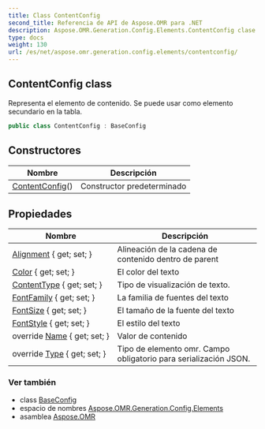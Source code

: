 ```yaml
---
title: Class ContentConfig
second_title: Referencia de API de Aspose.OMR para .NET
description: Aspose.OMR.Generation.Config.Elements.ContentConfig clase. Representa el elemento de contenido. Se puede usar como elemento secundario en la tabla.
type: docs
weight: 130
url: /es/net/aspose.omr.generation.config.elements/contentconfig/
---
```

## ContentConfig class

Representa el elemento de contenido. Se puede usar como elemento secundario en la tabla.

```csharp
public class ContentConfig : BaseConfig
```

## Constructores

| Nombre | Descripción |
| --- | --- |
| [ContentConfig](contentconfig/)() | Constructor predeterminado |

## Propiedades

| Nombre | Descripción |
| --- | --- |
| [Alignment](../../aspose.omr.generation.config.elements/contentconfig/alignment/) { get; set; } | Alineación de la cadena de contenido dentro de parent |
| [Color](../../aspose.omr.generation.config.elements/contentconfig/color/) { get; set; } | El color del texto |
| [ContentType](../../aspose.omr.generation.config.elements/contentconfig/contenttype/) { get; set; } | Tipo de visualización de texto. |
| [FontFamily](../../aspose.omr.generation.config.elements/contentconfig/fontfamily/) { get; set; } | La familia de fuentes del texto |
| [FontSize](../../aspose.omr.generation.config.elements/contentconfig/fontsize/) { get; set; } | El tamaño de la fuente del texto |
| [FontStyle](../../aspose.omr.generation.config.elements/contentconfig/fontstyle/) { get; set; } | El estilo del texto |
| override [Name](../../aspose.omr.generation.config.elements/contentconfig/name/) { get; set; } | Valor de contenido |
| override [Type](../../aspose.omr.generation.config.elements/contentconfig/type/) { get; set; } | Tipo de elemento omr. Campo obligatorio para serialización JSON. |

### Ver también

* class [BaseConfig](../../aspose.omr.generation.config/baseconfig/)
* espacio de nombres [Aspose.OMR.Generation.Config.Elements](../../aspose.omr.generation.config.elements/)
* asamblea [Aspose.OMR](../../)


